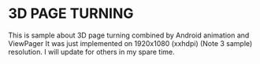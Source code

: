 # 3D PAGE TURNING
This is sample about 3D page turning combined by Android animation and ViewPager
It was just implemented on 1920x1080 (xxhdpi) (Note 3 sample) resolution. I will update for others in my spare time.
